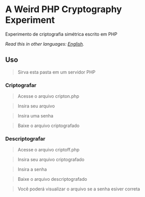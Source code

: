 # A Weird PHP Cryptography Experiment

Experimento de criptografia simétrica escrito em PHP

*Read this in other languages: [English](README.en.md).*

## Uso

> Sirva esta pasta em um servidor PHP

### Criptografar

> Acesse o arquivo cripton.php

> Insira seu arquivo 

> Insira uma senha

> Baixe o arquivo criptografado

### Descriptografar

> Acesse o arquivo criptoff.php

> Insira seu arquivo criptografado 

> Insira a senha

> Baixe o arquivo descriptografado

> Você poderá visualizar o arquivo se a senha esiver correta